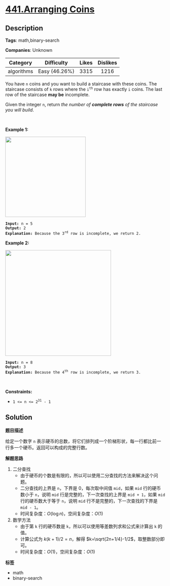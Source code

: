 # [441.Arranging Coins](https://leetcode.com/problems/arranging-coins/description/)

## Description

**Tags**: math,binary-search

**Companies**: Unknown

|  Category  |  Difficulty   | Likes | Dislikes |
| :--------: | :-----------: | :---: | :------: |
| algorithms | Easy (46.26%) | 3315  |   1216   |

<p>You have <code>n</code> coins and you want to build a staircase with these coins. The staircase consists of <code>k</code> rows where the <code>i<sup>th</sup></code> row has exactly <code>i</code> coins. The last row of the staircase <strong>may be</strong> incomplete.</p>
<p>Given the integer <code>n</code>, return <em>the number of <strong>complete rows</strong> of the staircase you will build</em>.</p>
<p>&nbsp;</p>
<p><strong class="example">Example 1:</strong></p>
<img alt="" src="https://assets.leetcode.com/uploads/2021/04/09/arrangecoins1-grid.jpg" style="width: 253px; height: 253px;" />
<pre><code><strong>Input:</strong> n = 5
<strong>Output:</strong> 2
<strong>Explanation:</strong> Because the 3<sup>rd</sup> row is incomplete, we return 2.</code></pre>
<p><strong class="example">Example 2:</strong></p>
<img alt="" src="https://assets.leetcode.com/uploads/2021/04/09/arrangecoins2-grid.jpg" style="width: 333px; height: 333px;" />
<pre><code><strong>Input:</strong> n = 8
<strong>Output:</strong> 3
<strong>Explanation:</strong> Because the 4<sup>th</sup> row is incomplete, we return 3.</code></pre>
<p>&nbsp;</p>
<p><strong>Constraints:</strong></p>
<ul>
  <li><code>1 &lt;= n &lt;= 2<sup>31</sup> - 1</code></li>
</ul>

## Solution

**题目描述**

给定一个数字 `n` 表示硬币的总数，将它们排列成一个阶梯形状，每一行都比前一行多一个硬币。返回可以构成的完整行数。

**解题思路**

1. 二分查找
   - 由于硬币的个数是有限的，所以可以使用二分查找的方法来解决这个问题。
   - 二分查找的上界是 `n`，下界是 0，每次取中间值 `mid`，如果 `mid` 行的硬币数小于 `n`，说明 `mid` 行是完整的，下一次查找的上界是 `mid + 1`，如果 `mid` 行的硬币数大于等于 `n`，说明 `mid` 行不是完整的，下一次查找的下界是 `mid - 1`。
   - 时间复杂度：$O(\log n)$，空间复杂度：$O(1)$
2. 数学方法
   - 由于第 `k` 行的硬币数是 `k`，所以可以使用等差数列求和公式来计算出 `k` 的值。
   - 计算公式为 $k(k+1)/2=n$，解得 $k=\sqrt{2n+1/4}-1/2$，取整数部分即可。
   - 时间复杂度：$O(1)$，空间复杂度：$O(1)$

**标签**

- math
- binary-search
